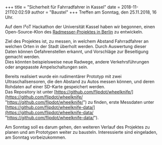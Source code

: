 +++
title = "Sicherheit für Fahrradfahrer in Kassel"
date = 2018-11-21T02:02:59
author = "Baustel"
+++
Treffen am Sonntag, den 25.11.2018, 16 Uhr.  
  
Auf dem I²oT Hackathon der Universität Kassel haben wir begonnen, einen
Open-Source-Klon des [Radmesser-Projektes in
Berlin](https://interaktiv.tagesspiegel.de/radmesser/index.html) zu
entwickeln.  
  
Ziel des Projektes ist, zu messen, in welchem Abstand Fahrradfahrer an
welchen Orten in der Stadt überholt werden. Durch Auswertung dieser
Daten können Gefahrenstellen erkannt, und Vorschläge zur Beseitigung
gemacht werden.  
Dies könnten beispielsweise neue Radwege, andere Verkehrsführungen oder
angepasste Ampelschaltungen sein.  
  
Bereits realisiert wurde ein rudimentärer Prototyp mit zwei
Ultraschallsensoren, die den Abstand zu Autos messen können, und deren
Rohdaten auf einer SD-Karte gespeichert werden.  
Das Repository ist unter
[https://github.com/flipdot/wheelknife/](https://github.com/flipdot/wheelknife/ "https://github.com/flipdot/wheelknife/")
zu finden, erste Messdaten unter
[https://github.com/flipdot/wheelknife-data/](https://github.com/flipdot/wheelknife-data/ "https://github.com/flipdot/wheelknife-data/").  
  
Am Sonntag soll es darum gehen, den weiteren Verlauf des Projektes zu
planen und am Prototypen weiter zu bausteln. Interessierte sind
eingeladen, am Sonntag vorbeizukommen.
